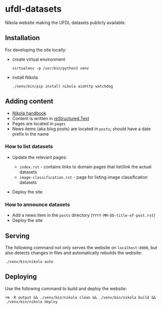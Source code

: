 # ufdl-datasets
Nikola website making the UFDL datasets publicly available.

## Installation

For developing the site locally:

* create virtual environment

  ```
  virtualenv -p /usr/bin/python3 venv
  ```

* install Nikola

  ```
  ./venv/bin/pip install nikola aiohttp watchdog
  ```

## Adding content

* [Nikola handbook](https://getnikola.com/handbook.html)
* Content is written in [reStructured Text](http://docutils.sourceforge.net/rst.html)
* Pages are located in `pages`
* News items (aka blog posts) are located in `posts`; should have a date prefix in the name

### How to list datasets

* Update the relevant pages:

  * `index.rst` - contains links to domain pages that list/link the actual datasets
  * `image-classification.rst` - page for listing image classification datasets

* Deploy the site


### How to announce datasets

* Add a news item in the `posts` directory (`YYYY-MM-DD-title-of-post.rst`)
* Deploy the site 


## Serving

The following command not only serves the website on `localhost:8000`, but also detects changes 
in files and automatically rebuilds the website:

```
./venv/bin/nikola auto
```

## Deploying

Use the following command to build and deploy the website:

```
rm -R output && ./venv/bin/nikola clean && ./venv/bin/nikola build && ./venv/bin/nikola deploy
```

